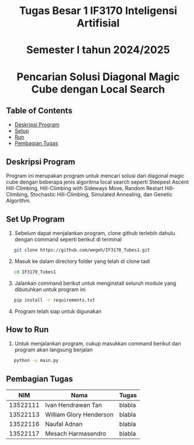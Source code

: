 <h1 align="center">Tugas Besar 1 IF3170 Inteligensi Artifisial</h1>
<h1 align="center">Semester I tahun 2024/2025</h1>
<h1 align="center">Pencarian Solusi Diagonal Magic Cube dengan Local Search</h1>

## Table of Contents

- [Deskripsi Program](#deskripsi-program)
- [Setup](#set-up-program)
- [Run](#how-to-run)
- [Pembagian Tugas](#pembagian-tugas)

## Deskripsi Program
Program ini merupakan program untuk mencari solusi dari diagonal magic cube dengan beberapa jenis algoritma local search seperti Steepest Ascent Hill-Climbing, Hill-Climbing with Sideways Move, Random Restart Hill-Climbing, Stochastic Hill-Climbing, Simulated Annealing, dan Genetic Algorithm.

## Set Up Program
1. Sebelum dapat menjalankan program, clone github terlebih dahulu dengan command seperti berikut di terminal
```bash
   git clone https://github.com/wegeh/IF3170_Tubes1.git
```
2. Masuk ke dalam directory folder yang telah di clone tadi
```bash
   cd IF3170_Tubes1
```
3. Jalankan command berikut untuk menginstall seluruh module yang dibutuhkan untuk program ini
```bash
   pip install -r requirements.txt
```
4. Program telah siap untuk digunakan

## How to Run
1. Untuk menjalankan program, cukup masukkan command berikut dan program akan langsung berjalan
```bash
   python -u main.py
```

## Pembagian Tugas
| NIM      | Nama                    | Tugas  |
| -------- | ----------------------- | ------ |
| 13522111 | Ivan Hendrawan Tan      | blabla |
| 13522113 | William Glory Henderson | blabla |
| 13522116 | Naufal Adnan            | blabla |
| 13522117 | Mesach Harmasendro      | blabla |